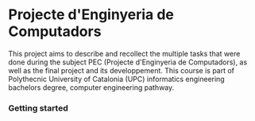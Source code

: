 # Projecte d'Enginyeria de Computadors
This project aims to describe and recollect the multiple tasks that were done during the subject PEC (Projecte d'Enginyeria de Computadors), as well as the final project and its developpement. This course is part of Polythecnic University of Catalonia (UPC) informatics engineering bachelors degree, computer engineering pathway. 

### Getting started
